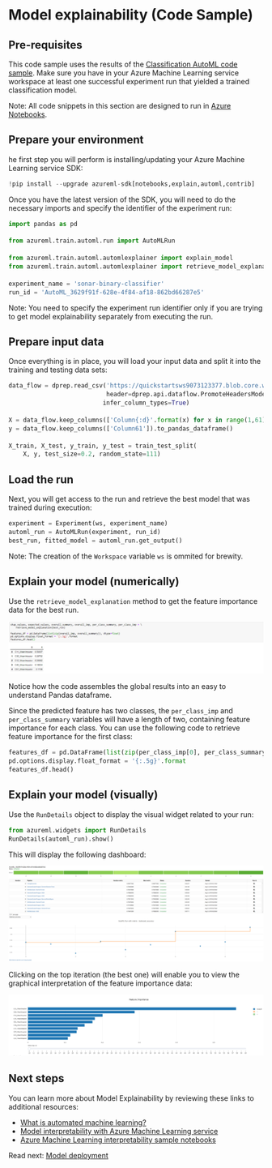 # Model explainability (Code Sample)

## Pre-requisites

This code sample uses the results of the [Classification AutoML code sample](../automl-for-classification-regression-forecasting/automl-classification-code-sample.md). Make sure you have in your Azure Machine Learning service workspace at least one successful experiment run that yielded a trained classification model.

Note: All code snippets in this section are designed to run in [Azure Notebooks](https://notebooks.azure.com/).

## Prepare your environment

he first step you will perform is installing/updating your Azure Machine Learning service SDK:

```python
!pip install --upgrade azureml-sdk[notebooks,explain,automl,contrib]
```

Once you have the latest version of the SDK, you will need to do the necessary imports and specify the identifier of the experiment run:

```python
import pandas as pd

from azureml.train.automl.run import AutoMLRun

from azureml.train.automl.automlexplainer import explain_model
from azureml.train.automl.automlexplainer import retrieve_model_explanation

experiment_name = 'sonar-binary-classifier'
run_id = 'AutoML_3629f91f-628e-4f84-af18-862bd66287e5'
```

Note: You need to specify the experiment run identifier only if you are trying to get model explainability separately from executing the run.

## Prepare input data

Once everything is in place, you will load your input data and split it into the training and testing data sets:

```python
data_flow = dprep.read_csv('https://quickstartsws9073123377.blob.core.windows.net/azureml-blobstore-0d1c4218-a5f9-418b-bf55-902b65277b85/sonar/sonar.all-data.csv', 
                           header=dprep.api.dataflow.PromoteHeadersMode.NONE,
                          infer_column_types=True)

X = data_flow.keep_columns(['Column{:d}'.format(x) for x in range(1,61)]).to_pandas_dataframe()
y = data_flow.keep_columns(['Column61']).to_pandas_dataframe()

X_train, X_test, y_train, y_test = train_test_split(
    X, y, test_size=0.2, random_state=111)
```

## Load the run

Next, you will get access to the run and retrieve the best model that was trained during execution:

```python
experiment = Experiment(ws, experiment_name)
automl_run = AutoMLRun(experiment, run_id)
best_run, fitted_model = automl_run.get_output()
```
Note: The creation of the `Workspace` variable `ws` is ommited for brewity.

## Explain your model (numerically)

Use the `retrieve_model_explanation` method to get the feature importance data for the best run.

![Feature importantce in AutoML - numeric](./media/automl-explainability-numeric.png)

Notice how the code assembles the global results into an easy to understand Pandas dataframe.

Since the predicted feature has two classes, the `per_class_imp` and `per_class_summary` variables will have a length of two, containing feature importance for each class. You can use the following code to retrieve feature importance for the first class:

```python
features_df = pd.DataFrame(list(zip(per_class_imp[0], per_class_summary[0])), dtype=float)
pd.options.display.float_format = '{:.5g}'.format
features_df.head()
```

## Explain your model (visually)

Use the `RunDetails` object to display the visual widget related to your run:

```python
from azureml.widgets import RunDetails
RunDetails(automl_run).show()
```

This will display the following dashboard:

![Feature importance in AutoML - details dashboard](./media/automl-explainability-visual-1.png)

Clicking on the top iteration (the best one) will enable you to view the graphical interpretation of the feature importance data:

![Feature importance in AutoML -visual](./media/automl-explainability-visual-2.png)

## Next steps

You can learn more about Model Explainability by reviewing these links to additional resources:

- [What is automated machine learning?](https://docs.microsoft.com/en-us/azure/machine-learning/service/concept-automated-ml)
- [Model interpretability with Azure Machine Learning service](https://docs.microsoft.com/en-us/azure/machine-learning/service/machine-learning-interpretability-explainability)
- [Azure Machine Learning interpretability sample notebooks](https://github.com/Azure/MachineLearningNotebooks/tree/master/how-to-use-azureml/explain-model)

Read next: [Model deployment](../../../model-deployment/README.md)